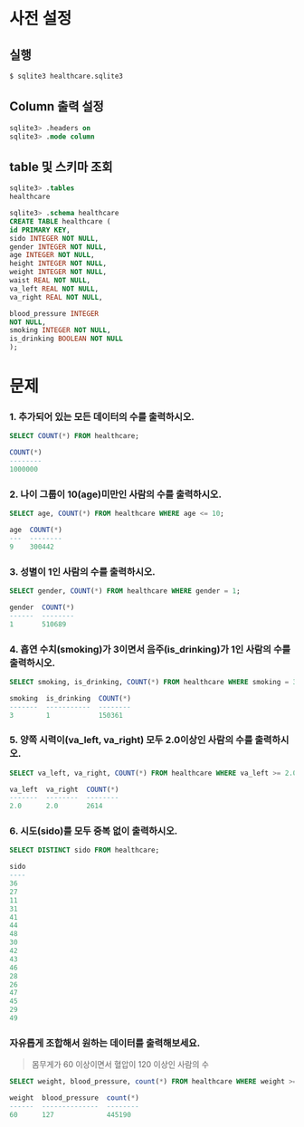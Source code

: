 # 사전 설정

## 실행

```bash
$ sqlite3 healthcare.sqlite3 
```

## Column 출력 설정

```sql
sqlite3> .headers on 
sqlite3> .mode column
```

## table 및 스키마 조회

```sql
sqlite3> .tables
healthcare

sqlite3> .schema healthcare
CREATE TABLE healthcare (
id PRIMARY KEY,        
sido INTEGER NOT NULL, 
gender INTEGER NOT NULL,
age INTEGER NOT NULL,  
height INTEGER NOT NULL,
weight INTEGER NOT NULL,
waist REAL NOT NULL,   
va_left REAL NOT NULL, 
va_right REAL NOT NULL,

blood_pressure INTEGER 
NOT NULL,
smoking INTEGER NOT NULL,
is_drinking BOOLEAN NOT NULL
);
```

# 문제

### 1. 추가되어 있는 모든 데이터의 수를 출력하시오.

```sql
SELECT COUNT(*) FROM healthcare;
```

```sql
COUNT(*)
--------
1000000
```

### 2. 나이 그룹이 10(age)미만인 사람의 수를 출력하시오.

```sql
SELECT age, COUNT(*) FROM healthcare WHERE age <= 10;
```

```sql
age  COUNT(*)
---  --------
9    300442  
```

### 3. 성별이 1인 사람의 수를 출력하시오.

```sql
SELECT gender, COUNT(*) FROM healthcare WHERE gender = 1;
```

```sql
gender  COUNT(*)
------  --------
1       510689 
```

### 4. 흡연 수치(smoking)가 3이면서 음주(is_drinking)가 1인 사람의 수를 출력하시오.

```sql
SELECT smoking, is_drinking, COUNT(*) FROM healthcare WHERE smoking = 3 AND is_drinking = 1;
```

```sql
smoking  is_drinking  COUNT(*)
-------  -----------  --------
3        1            150361  
```

### 5. 양쪽 시력이(va_left, va_right) 모두 2.0이상인 사람의 수를 출력하시오.

```sql
SELECT va_left, va_right, COUNT(*) FROM healthcare WHERE va_left >= 2.0 AND va_right >= 2.0;
```

```sql
va_left  va_right  COUNT(*)
-------  --------  --------
2.0      2.0       2614    
```

### 6. 시도(sido)를 모두 중복 없이 출력하시오.

```sql
SELECT DISTINCT sido FROM healthcare;
```

```sql
sido
----
36  
27  
11  
31  
41  
44  
48  
30  
42  
43  
46  
28  
26  
47  
45  
29  
49  
```

### 자유롭게 조합해서 원하는 데이터를 출력해보세요.

> 몸무게가 60 이상이면서 혈압이 120 이상인 사람의 수

```sql
SELECT weight, blood_pressure, count(*) FROM healthcare WHERE weight >= 60 and blood_pressure >= 120;
```

```sql
weight  blood_pressure  count(*)
------  --------------  --------
60      127             445190  
```

